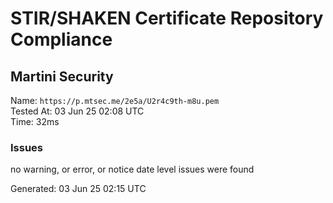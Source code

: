 # STIR/SHAKEN Certificate Repository Compliance

## Martini Security

Name: `https://p.mtsec.me/2e5a/U2r4c9th-m8u.pem`\
Tested At: 03 Jun 25 02:08 UTC\
Time: 32ms

### Issues

no warning, or error, or notice date level issues were found

Generated: 03 Jun 25 02:15 UTC